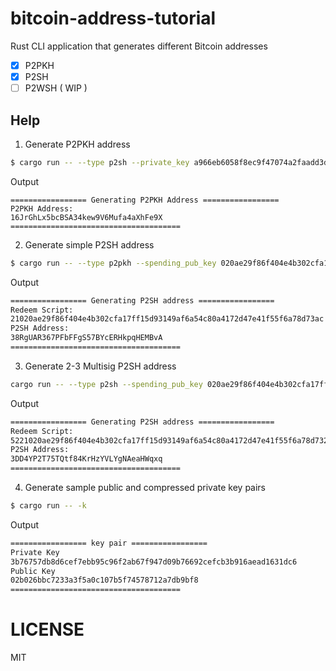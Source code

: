 # bitcoin-address-tutorial

Rust CLI application that generates different Bitcoin addresses 

- [x] P2PKH
- [x] P2SH
- [ ] P2WSH ( WIP )

## Help

1. Generate P2PKH address

```sh
$ cargo run -- --type p2sh --private_key a966eb6058f8ec9f47074a2faadd3dab42e2c60ed05bc34d39d6c0e1d32b8bdf
```
Output

```
================= Generating P2PKH Address =================
P2PKH Address: 
16JrGhLx5bcBSA34kew9V6Mufa4aXhFe9X
======================================
```

2. Generate simple P2SH address

```sh
$ cargo run -- --type p2pkh --spending_pub_key 020ae29f86f404e4b302cfa17ff15d93149af6a54c80a4172d47e41f55f6a78d73
```

Output

```sh
================= Generating P2SH address =================
Redeem Script: 
21020ae29f86f404e4b302cfa17ff15d93149af6a54c80a4172d47e41f55f6a78d73ac
P2SH Address: 
38RgUAR367PFbFFgS57BYcERHkpqHEMBvA
======================================
```

3. Generate 2-3 Multisig P2SH address

```sh
cargo run -- --type p2sh --spending_pub_key 020ae29f86f404e4b302cfa17ff15d93149af6a54c80a4172d47e41f55f6a78d73,03664d528eb80096671ef9011c533ceb5df133238e3690d88f2960c786398b86b1,029a449ea4a2155ea10002d704604bb3e8606631d35af20889a74b82b2dab572f6
```
Output

```sh
================= Generating P2SH address =================
Redeem Script: 
5221020ae29f86f404e4b302cfa17ff15d93149af6a54c80a4172d47e41f55f6a78d732103664d528eb80096671ef9011c533ceb5df133238e3690d88f2960c786398b86b121029a449ea4a2155ea10002d704604bb3e8606631d35af20889a74b82b2dab572f653ae
P2SH Address: 
3DD4YP2T75TQtf84KrHzYVLYgNAeaHWqxq
======================================
```

4. Generate sample public and compressed private key pairs

```sh
$ cargo run -- -k                       
```

Output

```sh
================= key pair =================
Private Key
3b76757db8d6cef7ebb95c96f2ab67f947d09b76692cefcb3b916aead1631dc6
Public Key
02b026bbc7233a3f5a0c107b5f74578712a7db9bf8
======================================
```
# LICENSE
MIT